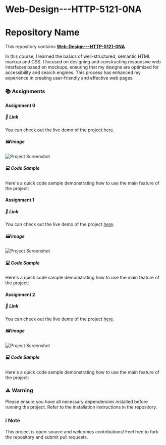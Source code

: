 # Web-Design---HTTP-5121-0NA

# Repository Name

This repository contains [**Web-Design---HTTP-5121-0NA**](https://example.com)

In this course, I learned the basics of well-structured, semantic HTML markup and CSS. I focused on designing and constructing responsive web interfaces based on mockups, ensuring that my designs are optimized for accessibility and search engines. This process has enhanced my experience in creating user-friendly and effective web pages.

### 📚 Assignments

#### Assignment 0

##### 🔗 Link
You can check out the live demo of the project [here](https://example.com).

##### 🖼️ Image
![Project Screenshot](https://via.placeholder.com/600x300.png?text=Project+Screenshot)

##### 💻 Code Sample
Here's a quick code sample demonstrating how to use the main feature of the project:

#### Assignment 1

##### 🔗 Link
You can check out the live demo of the project [here](https://example.com).

##### 🖼️ Image
![Project Screenshot](https://via.placeholder.com/600x300.png?text=Project+Screenshot)

##### 💻 Code Sample
Here's a quick code sample demonstrating how to use the main feature of the project:


#### Assignment 2

##### 🔗 Link
You can check out the live demo of the project [here](https://example.com).

##### 🖼️ Image
![Project Screenshot](https://via.placeholder.com/600x300.png?text=Project+Screenshot)


##### 💻 Code Sample
Here's a quick code sample demonstrating how to use the main feature of the project:


### ⚠️ Warning
Please ensure you have all necessary dependencies installed before running the project. Refer to the installation instructions in the repository.

### ℹ️ Note
This project is open-source and welcomes contributions! Feel free to fork the repository and submit pull requests.


<!--
```python
def main_function():
    print("This is the main function of the project.")

main_function()
-->


